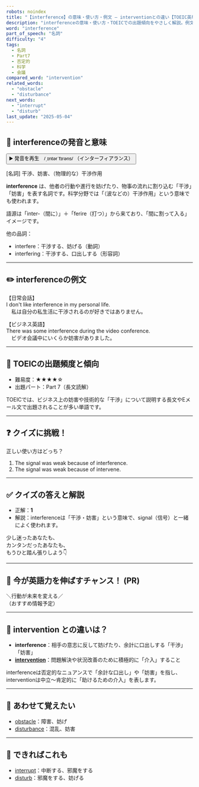 ```yaml
---
robots: noindex
title: "【interference】の意味・使い方・例文 ― interventionとの違い【TOEIC英単語】"
description: "interferenceの意味・使い方・TOEICでの出題傾向をやさしく解説。例文・クイズ付きでinterventionとの違いもわかりやすく学べます。"
word: "interference"
part_of_speech: "名詞"
difficulty: "4"
tags:
  - 名詞
  - Part7
  - 否定的
  - 科学
  - 会議
compared_word: "intervention"
related_words:
  - "obstacle"
  - "disturbance"
next_words:
  - "interrupt"
  - "disturb"
last_update: "2025-05-04"
---
```


## 🔰 interferenceの発音と意味

<button class="play-audio" onclick="playTTS('interference')">
  <span class="play-audio-main">
    ▶️ 発音を再生　/ˌɪntərˈfɪrəns/
  </span>
  <span class="play-audio-sub">
    （インターフィアランス）
  </span>
</button>

[名詞] 干渉、妨害、（物理的な）干渉作用

**interference** は、他者の行動や進行を妨げたり、物事の流れに割り込む「干渉」「妨害」を表す名詞です。科学分野では「（波などの）干渉作用」という意味でも使われます。

語源は「inter-（間に）」＋「ferire（打つ）」から来ており、「間に割って入る」イメージです。

他の品詞：  
- interfere：干渉する、妨げる（動詞）
- interfering：干渉する、口出しする（形容詞）

---

## ✏️ interferenceの例文

【日常会話】  
I don't like interference in my personal life.  
　私は自分の私生活に干渉されるのが好きではありません。

【ビジネス英語】  
There was some interference during the video conference.  
　ビデオ会議中にいくらか妨害がありました。

---

## 🎯 TOEICの出題頻度と傾向

- 難易度：★★★★☆
- 出題パート：Part 7（長文読解）

TOEICでは、ビジネス上の妨害や技術的な「干渉」について説明する長文やEメール文で出題されることが多い単語です。

---

## ❓ クイズに挑戦！

正しい使い方はどっち？

1. The signal was weak because of interference.  
2. The signal was weak because of intervene.

---

## ✅ クイズの答えと解説

- 正解：**1**
- 解説：interferenceは「干渉・妨害」という意味で、signal（信号）と一緒によく使われます。

少し迷ったあなたも、  
カンタンだったあなたも、  
もうひと踏ん張りしよう👇️

---

## 🚀 今が英語力を伸ばすチャンス！ (PR)

<div class="info-center">
＼行動が未来を変える／<br>  
（おすすめ情報予定）
</div>

---

## 🤔  intervention との違いは？

- **interference**：相手の意志に反して妨げたり、余計に口出しする「干渉」「妨害」
- **[intervention](/intervention)**：問題解決や状況改善のために積極的に「介入」すること

interferenceは否定的なニュアンスで「余計な口出し」や「妨害」を指し、interventionは中立～肯定的に「助けるための介入」を表します。

---

## 🧩 あわせて覚えたい

- [obstacle](/obstacle)：障害、妨げ
- [disturbance](/disturbance)：混乱、妨害

---

## 📖 できればこれも

- [interrupt](/interrupt)：中断する、邪魔をする
- [disturb](/disturb)：邪魔をする、妨げる

<!-- cvid: aid04_bid14 -->
